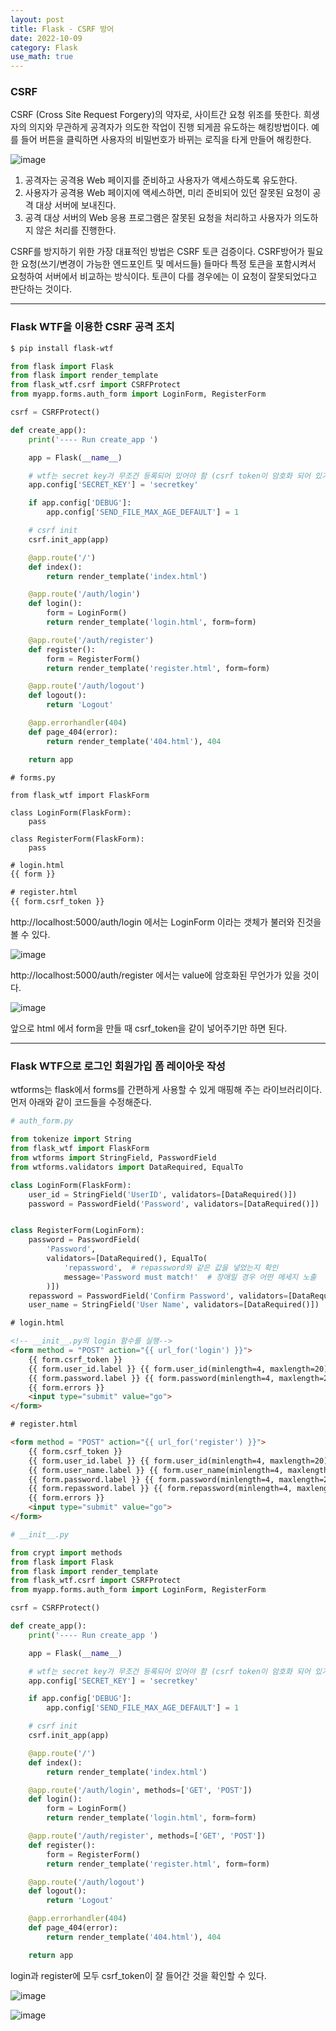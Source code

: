 ```yaml
---
layout: post
title: Flask - CSRF 방어
date: 2022-10-09
category: Flask
use_math: true
---
```


### CSRF

CSRF (Cross Site Request Forgery)의 약자로, 사이트간 요청 위조를 뜻한다. 희생자의 의지와 무관하게 공격자가 의도한 작업이 진행 되게끔 유도하는 해킹방법이다. 예를 들어 버튼을 클릭하면 사용자의 비밀번호가 바뀌는 로직을 타게 만들어 해킹한다.

![image](https://user-images.githubusercontent.com/61526722/194734420-95c7c1ef-7725-40fe-af10-af8f9158f8d1.png)

1. 공격자는 공격용 Web 페이지를 준비하고 사용자가 액세스하도록 유도한다.
2. 사용자가 공격용 Web 페이지에 액세스하면, 미리 준비되어 있던 잘못된 요청이 공격 대상 서버에 보내진다.
3. 공격 대상 서버의 Web 응용 프로그램은 잘못된 요청을 처리하고 사용자가 의도하지 않은 처리를 진행한다.


CSRF를 방지하기 위한 가장 대표적인 방법은 CSRF 토큰 검증이다. CSRF방어가 필요한 요청(쓰기/변경이 가능한 엔드포인트 및 메서드들) 들마다 특정 토큰을 포함시켜서 요청하여 서버에서 비교하는 방식이다. 토큰이 다를 경우에는 이 요청이 잘못되었다고 판단하는 것이다. 

---

### Flask WTF을 이용한 CSRF 공격 조치

```bash
$ pip install flask-wtf
```

```python
from flask import Flask
from flask import render_template
from flask_wtf.csrf import CSRFProtect
from myapp.forms.auth_form import LoginForm, RegisterForm

csrf = CSRFProtect()

def create_app():
    print('---- Run create_app ')

    app = Flask(__name__)

    # wtf는 secret key가 무조건 등록되어 있어야 함 (csrf token이 암호화 되어 있기 때문)
    app.config['SECRET_KEY'] = 'secretkey'

    if app.config['DEBUG']:
        app.config['SEND_FILE_MAX_AGE_DEFAULT'] = 1

    # csrf init
    csrf.init_app(app)

    @app.route('/')
    def index():
        return render_template('index.html')

    @app.route('/auth/login')
    def login():
        form = LoginForm()
        return render_template('login.html', form=form)

    @app.route('/auth/register')
    def register():
        form = RegisterForm()
        return render_template('register.html', form=form)

    @app.route('/auth/logout')
    def logout():
        return 'Logout'

    @app.errorhandler(404)
    def page_404(error):
        return render_template('404.html'), 404

    return app
```

```
# forms.py

from flask_wtf import FlaskForm

class LoginForm(FlaskForm):
    pass

class RegisterForm(FlaskForm):
    pass
```

```html
# login.html
{{ form }}
```

```html
# register.html
{{ form.csrf_token }}
```

http://localhost:5000/auth/login 에서는 LoginForm 이라는 갯체가 불러와 진것을 볼 수 있다. 

![image](https://user-images.githubusercontent.com/61526722/194735046-50e11785-a992-4fc3-a10d-1ac9c76e749f.png)

http://localhost:5000/auth/register 에서는 value에 암호화된 무언가가 있을 것이다. 

![image](https://user-images.githubusercontent.com/61526722/194735111-7c5142e1-2715-481b-837c-07ba0d0ec5ec.png)

앞으로 html 에서 form을 만들 때 csrf_token을 같이 넣어주기만 하면 된다. 

---

### Flask WTF으로 로그인 회원가입 폼 레이아웃 작성

wtforms는 flask에서 forms를 간편하게 사용할 수 있게 매핑해 주는 라이브러리이다. 먼저 아래와 같이 코드들을 수정해준다. 

```python
# auth_form.py

from tokenize import String
from flask_wtf import FlaskForm
from wtforms import StringField, PasswordField
from wtforms.validators import DataRequired, EqualTo

class LoginForm(FlaskForm):
    user_id = StringField('UserID', validators=[DataRequired()])
    password = PasswordField('Password', validators=[DataRequired()])


class RegisterForm(LoginForm):
    password = PasswordField(
        'Password', 
        validators=[DataRequired(), EqualTo(
            'repassword',  # repassword와 같은 값을 넣었는지 확인
            message='Password must match!'  # 장애일 경우 어떤 메세지 노출
        )])
    repassword = PasswordField('Confirm Password', validators=[DataRequired()])
    user_name = StringField('User Name', validators=[DataRequired()])
```

```html
# login.html

<!-- __init__.py의 login 함수를 실행-->
<form method = "POST" action="{{ url_for('login') }}">
    {{ form.csrf_token }}
    {{ form.user_id.label }} {{ form.user_id(minlength=4, maxlength=20) }}
    {{ form.password.label }} {{ form.password(minlength=4, maxlength=20) }}
    {{ form.errors }}
    <input type="submit" value="go">
</form>
```

```html
# register.html

<form method = "POST" action="{{ url_for('register') }}">
    {{ form.csrf_token }}
    {{ form.user_id.label }} {{ form.user_id(minlength=4, maxlength=20) }}
    {{ form.user_name.label }} {{ form.user_name(minlength=4, maxlength=20) }}
    {{ form.password.label }} {{ form.password(minlength=4, maxlength=20) }}
    {{ form.repassword.label }} {{ form.repassword(minlength=4, maxlength=20) }}
    {{ form.errors }}
    <input type="submit" value="go">
</form> 
```

```python
# __init__.py

from crypt import methods
from flask import Flask
from flask import render_template
from flask_wtf.csrf import CSRFProtect
from myapp.forms.auth_form import LoginForm, RegisterForm

csrf = CSRFProtect()

def create_app():
    print('---- Run create_app ')

    app = Flask(__name__)

    # wtf는 secret key가 무조건 등록되어 있어야 함 (csrf token이 암호화 되어 있기 때문)
    app.config['SECRET_KEY'] = 'secretkey'

    if app.config['DEBUG']:
        app.config['SEND_FILE_MAX_AGE_DEFAULT'] = 1

    # csrf init
    csrf.init_app(app)

    @app.route('/')
    def index():
        return render_template('index.html')

    @app.route('/auth/login', methods=['GET', 'POST'])
    def login():
        form = LoginForm()
        return render_template('login.html', form=form)

    @app.route('/auth/register', methods=['GET', 'POST'])
    def register():
        form = RegisterForm()
        return render_template('register.html', form=form)

    @app.route('/auth/logout')
    def logout():
        return 'Logout'

    @app.errorhandler(404)
    def page_404(error):
        return render_template('404.html'), 404

    return app
```


login과 register에 모두 csrf_token이 잘 들어간 것을 확인할 수 있다. 

![image](https://user-images.githubusercontent.com/61526722/194735660-c8364c55-5f0a-4015-9b97-80acf6e7cd40.png)

![image](https://user-images.githubusercontent.com/61526722/194735669-43a0e2c3-fac2-4ada-8663-34f593dd6923.png)
